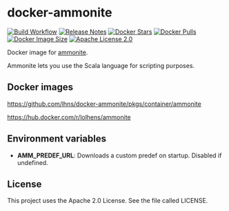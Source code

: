 # docker-ammonite

[![Build Workflow](https://github.com/LolHens/docker-ammonite/workflows/build/badge.svg)](https://github.com/LolHens/docker-ammonite/actions?query=workflow%3Abuild)
[![Release Notes](https://img.shields.io/github/release/LolHens/docker-ammonite.svg?maxAge=3600)](https://github.com/LolHens/docker-ammonite/releases/latest)
[![Docker Stars](https://img.shields.io/docker/stars/lolhens/ammonite)](https://hub.docker.com/r/lolhens/ammonite)
[![Docker Pulls](https://img.shields.io/docker/pulls/lolhens/ammonite)](https://hub.docker.com/r/lolhens/ammonite)
[![Docker Image Size](https://img.shields.io/docker/image-size/lolhens/ammonite)](https://hub.docker.com/r/lolhens/ammonite)
[![Apache License 2.0](https://img.shields.io/github/license/LolHens/docker-ammonite.svg?maxAge=3600)](https://www.apache.org/licenses/LICENSE-2.0)

Docker image for [ammonite](http://ammonite.io/).

Ammonite lets you use the Scala language for scripting purposes.

## Docker images

https://github.com/lhns/docker-ammonite/pkgs/container/ammonite

https://hub.docker.com/r/lolhens/ammonite

## Environment variables

- **AMM_PREDEF_URL**: Downloads a custom predef on startup. Disabled if undefined.

## License

This project uses the Apache 2.0 License. See the file called LICENSE.
